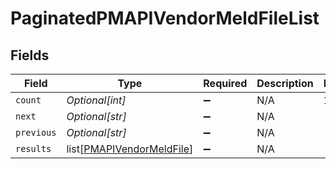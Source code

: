 # PaginatedPMAPIVendorMeldFileList


## Fields

| Field                                                                   | Type                                                                    | Required                                                                | Description                                                             | Example                                                                 |
| ----------------------------------------------------------------------- | ----------------------------------------------------------------------- | ----------------------------------------------------------------------- | ----------------------------------------------------------------------- | ----------------------------------------------------------------------- |
| `count`                                                                 | *Optional[int]*                                                         | :heavy_minus_sign:                                                      | N/A                                                                     | 123                                                                     |
| `next`                                                                  | *Optional[str]*                                                         | :heavy_minus_sign:                                                      | N/A                                                                     |                                                                         |
| `previous`                                                              | *Optional[str]*                                                         | :heavy_minus_sign:                                                      | N/A                                                                     |                                                                         |
| `results`                                                               | list[[PMAPIVendorMeldFile](../../models/shared/pmapivendormeldfile.md)] | :heavy_minus_sign:                                                      | N/A                                                                     |                                                                         |